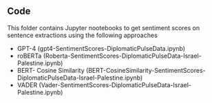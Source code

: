 ## Code
This folder contains Jupyter nootebooks to get sentiment scores on sentence extractions using the following approaches


* GPT-4 (gpt4-SentimentScores-DiplomaticPulseData.ipynb)
* roBERTa (Roberta-SentimentScores-DiplomaticPulseData-Israel-Palestine.ipynb)
* BERT- Cosine Similarity (BERT-CosineSimilarity-SentimentScores-DiplomaticPulseData-Israel-Palestine.ipynb)
* VADER (Vader-SentimentScores-DiplomaticPulseData-Israel-Palestine.ipynb)
